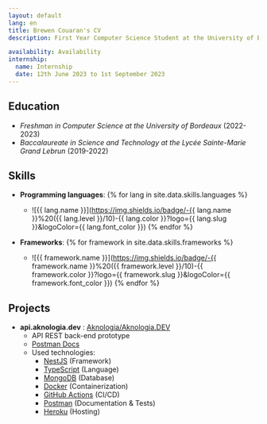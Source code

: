 ```yaml
---
layout: default
lang: en
title: Brewen Couaran's CV
description: First Year Computer Science Student at the University of Bordeaux

availability: Availability
internship:
  name: Internship
  date: 12th June 2023 to 1st September 2023
---
```

## Education
* _Freshman in Computer Science at the University of Bordeaux_ (2022-2023)
* _Baccalaureate in Science and Technology at the Lycée Sainte-Marie Grand Lebrun_ (2019-2022)

## Skills
* **Programming languages**:
{% for lang in site.data.skills.languages %}
  * ![{{ lang.name }}](https://img.shields.io/badge/-{{ lang.name }}%20({{ lang.level }}/10)-{{ lang.color }}?logo={{ lang.slug }}&logoColor={{ lang.font_color }})
{% endfor %}

* **Frameworks**:
{% for framework in site.data.skills.frameworks %}
  * ![{{ framework.name }}](https://img.shields.io/badge/-{{ framework.name }}%20({{ framework.level }}/10)-{{ framework.color }}?logo={{ framework.slug }}&logoColor={{ framework.font_color }})
{% endfor %}

## Projects
  * **api.aknologia.dev** : [Aknologia/Aknologia.DEV](https://github.com/Aknologia/Aknologia.DEV)
    * API REST back-end prototype
    * [Postman Docs](https://documenter.getpostman.com/view/19755036/UVkvKYV5)
    * Used technologies:
      * [NestJS](https://nestjs.com/) (Framework)
      * [TypeScript](https://www.typescriptlang.org/) (Language)
      * [MongoDB](https://www.mongodb.com/) (Database)
      * [Docker](https://www.docker.com/) (Containerization)
      * [GitHub Actions](https://github.com/features/actions) (CI/CD)
      * [Postman](https://www.postman.com/) (Documentation & Tests)
      * [Heroku](https://www.heroku.com/) (Hosting)